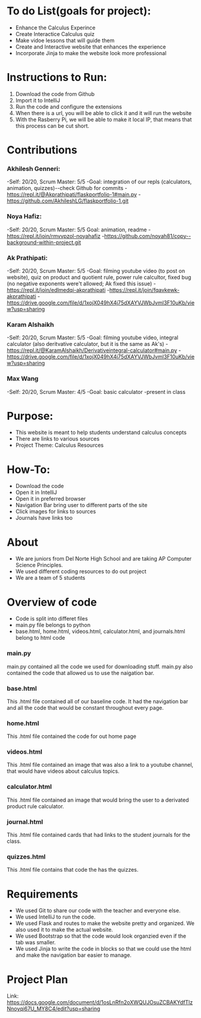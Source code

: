 # To do List(goals for project): 
- Enhance the Calculus Experince 
- Create Interactice Calculus quiz
- Make vidoe lessons that will guide them 
- Create and Interactive website that enhances the experience 
- Incorporate Jinja to make the website look more professional 
# Instructions to Run: 
1) Download the code from Github 
2) Import it to IntelliJ
3) Run the code and configure the extensions 
4) When there is a url, you will be able to click it and it will run the website
5) With the Rasberry Pi, we will be able to make it local IP, that means that this process can be cut short. 






# Contributions
### Akhilesh Genneri:
-Self: 20/20, Scrum Master: 5/5
-Goal: integration of our repls (calculators, animation, quizzes)--check Github for commits
-https://repl.it/@Akprathipati/flaskportfolio-1#main.py
-https://github.com/AkhileshLG/flaskportfolio-1.git

### Noya Hafiz:
-Self: 20/20, Scrum Master: 5/5
Goal: animation, readme
-https://repl.it/join/rmvvpzol-noyahafiz
-https://github.com/noyah81/copy--background-within-project.git

### Ak Prathipati:
-Self: 20/20, Scrum Master: 5/5
-Goal: filming youtube video (to post on website), quiz on product and quotient rule, power rule calcultor, fixed bug (no negative exponents were't allowed; Ak fixed this issue)
-https://repl.it/join/edlmedqi-akprathipati
-https://repl.it/join/fqavkewk-akprathipati
-https://drive.google.com/file/d/1xojX049hX4j75dXAYVJWbJvml3F10uKb/view?usp=sharing


### Karam Alshaikh
-Self: 20/20, Scrum Master: 5/5
-Goal: filming youtube video, integral calculator (also deritvative calculator, but it is the same as Ak's) 
-https://repl.it/@KaramAlshaikh/Derivativeintegral-calculator#main.py
-https://drive.google.com/file/d/1xojX049hX4j75dXAYVJWbJvml3F10uKb/view?usp=sharing

### Max Wang
-Self: 20/20, Scrum Master: 4/5
-Goal: basic calculator
-present in class

# Purpose:
- This website is meant to help students understand calculus concepts
- There are links to various sources
- Project Theme: Calculus Resources

# How-To:

- Download the code
- Open it in IntelliJ
- Open it in preferred browser
- Navigation Bar bring user to different parts of the site
- Click images for links to sources
- Journals have links too

# About

- We are juniors from Del Norte High School and are taking AP Computer Science Principles.
- We used different coding resources to do out project
- We are a team of 5 students

# Overview of code

- Code is split into differet files
 - main.py file belongs to python
 - base.html, home.html, videos.html, calculator.html, and journals.html belong to html code
### main.py
main.py contained all the code we used for downloading stuff. main.py also contained the code that allowed us to use the naigation bar.
### base.html
This .html file contained all of our baseline code. It had the navigation bar and all the code that would be constant throughout every page.
### home.html
This .html file contained the code for out home page
### videos.html
This .html file contained an image that was also a link to a youtube channel, that would have videos about calculus topics.
### calculator.html
This .html file contained an image that would bring the user to a derivated product rule calculator.
### journal.html
This .html file contained cards that had links to the student journals for the class.
### quizzes.html
This .html file contains that code the has the quizzes.

# Requirements
- We used Git to share our code with the teacher and everyone else.
- We used IntelliJ to run the code.
- We used Flask and routes to make the website pretty and organized. We also used it to make the actual website.
- We used Bootstrap so that the code would look organzied even if the tab was smaller.
- We used Jinja to write the code in blocks so that we could use the html and make the navigation bar easier to manage.

# Project Plan
Link: https://docs.google.com/document/d/1osLnRfn2oXWQUJOsuZCBAKYdfTlzNnoyqi67U_MY8C4/edit?usp=sharing
